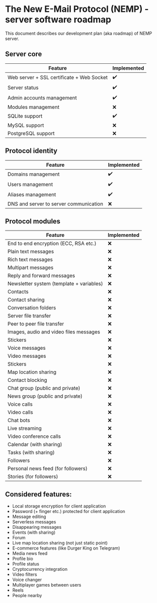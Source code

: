 # The New E-Mail Protocol (NEMP) - server software roadmap

This document describes our development plan (aka roadmap) of NEMP server.

## Server core

|                   Feature                 |     Implemented    |
|-------------------------------------------|--------------------|
| Web server + SSL certificate + Web Socket | :heavy_check_mark: |
| Server status                             | :heavy_check_mark: |
| Admin accounts management                 | :heavy_check_mark: |
| Modules management                        |         :x:        |
| SQLite support                            | :heavy_check_mark: |
| MySQL support                             |         :x:        |
| PostgreSQL support                        |         :x:        |

## Protocol identity
|                   Feature                 |     Implemented    |
|-------------------------------------------|--------------------|
| Domains management                        | :heavy_check_mark: |
| Users management                          | :heavy_check_mark: |
| Aliases management                        | :heavy_check_mark: |
| DNS and server to server communication    |         :x:        |

## Protocol modules

|                   Feature                 |     Implemented    |
|-------------------------------------------|--------------------|
| End to end encryption (ECC, RSA etc.)     |         :x:        |
| Plain text messages                       |         :x:        |
| Rich text messages                        |         :x:        |
| Multipart messages                        |         :x:        |
| Reply and forward messages                |         :x:        |
| Newsletter system (template + variables)  |         :x:        |
| Contacts                                  |         :x:        |
| Contact sharing                           |         :x:        |
| Conversation folders                      |         :x:        |
| Server file transfer                      |         :x:        |
| Peer to peer file transfer                |         :x:        |
| Images, audio and video files messages    |         :x:        |
| Stickers                                  |         :x:        |
| Voice messages                            |         :x:        |
| Video messages                            |         :x:        |
| Stickers                                  |         :x:        |
| Map location sharing                      |         :x:        |
| Contact blocking                          |         :x:        |
| Chat group (public and private)           |         :x:        |
| News group (public and private)           |         :x:        |
| Voice calls                               |         :x:        |
| Video calls                               |         :x:        |
| Chat bots                                 |         :x:        |
| Live streaming                            |         :x:        |
| Video conference calls                    |         :x:        |
| Calendar (with sharing)                   |         :x:        |
| Tasks (with sharing)                      |         :x:        |
| Followers                                 |         :x:        |
| Personal news feed (for followers)        |         :x:        |
| Stories (for followers)                   |         :x:        |

## Considered features:

- Local storage encryption for client application
- Password (+ finger etc.) protected for client application
- Message editing
- Serverless messages
- Disappearing messages
- Events (with sharing)
- Forum
- Live map location sharing (not just static point)
- E-commerce features (like Durger King on Telegram)
- Media news feed
- Profile bio
- Profile status
- Cryptocurrency integration
- Video filters
- Voice changer
- Multiplayer games between users
- Reels
- People nearby
